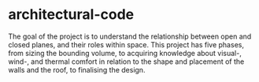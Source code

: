 # architectural-code
The goal of the project is to understand the relationship between open and closed planes, and their roles within space. This project has five phases, from sizing the bounding volume, to acquiring knowledge about visual-, wind-, and thermal comfort in relation to the shape and placement of the walls and the roof, to finalising the design.
